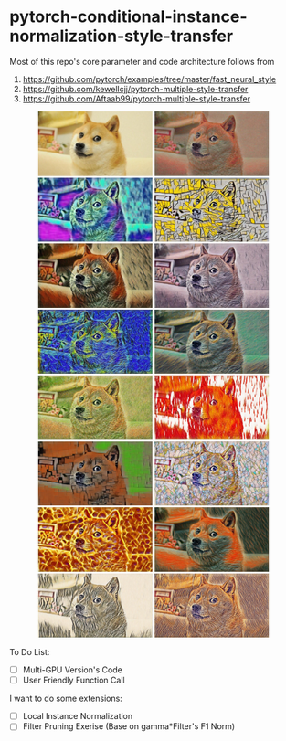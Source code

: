 # pytorch-conditional-instance-normalization-style-transfer
Most of this repo's core parameter and code architecture follows from
1. https://github.com/pytorch/examples/tree/master/fast_neural_style
2. https://github.com/kewellcjj/pytorch-multiple-style-transfer
3. https://github.com/Aftaab99/pytorch-multiple-style-transfer

<p align="center">
  <img src="./stylized_result/doge_000.jpg" width="200">
  <img src="./stylized_result/doge_001.jpg" width="200">
  <img src="./stylized_result/doge_002.jpg" width="200">
  <img src="./stylized_result/doge_003.jpg" width="200">
  <img src="./stylized_result/doge_004.jpg" width="200">
  <img src="./stylized_result/doge_005.jpg" width="200">
  <img src="./stylized_result/doge_006.jpg" width="200">
  <img src="./stylized_result/doge_007.jpg" width="200">
  <img src="./stylized_result/doge_008.jpg" width="200">
  <img src="./stylized_result/doge_009.jpg" width="200">
  <img src="./stylized_result/doge_010.jpg" width="200">
  <img src="./stylized_result/doge_011.jpg" width="200">
  <img src="./stylized_result/doge_012.jpg" width="200">
  <img src="./stylized_result/doge_013.jpg" width="200">
  <img src="./stylized_result/doge_014.jpg" width="200">
  <img src="./stylized_result/doge_015.jpg" width="200">
</p>

To Do List:
- [ ] Multi-GPU Version's Code
- [ ] User Friendly Function Call

I want to do some extensions:
- [ ] Local Instance Normalization 
- [ ] Filter Pruning Exerise (Base on gamma*Filter's F1 Norm)
